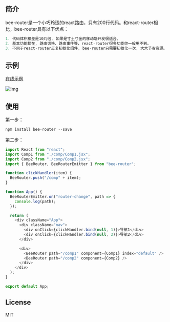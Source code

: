 ## 简介

bee-router是一个小巧玲珑的react路由，只有200行代码。和react-router相比，bee-router具有以下优点：

```js
1. 代码体积相差是10几倍, 如果是寸土寸金的移动端开发很适合。
2. 基本功能都在, 路由切换、路由事件等，react-router很多功能你一般用不到。
3. 不同于react-router反复初始化组件, bee-router只需要初始化一次, 大大节省资源。
```

## 示例

[在线示例](http://halldwang.github.io/beerouter)

![img](https://puui.qpic.cn/vupload/0/1578925965765_32vz2jeqndq.gif/0)

## 使用

第一步：

```js
npm install bee-router --save
```

第二步：

```js
import React from "react";
import Comp1 from "./comp/Comp1.jsx";
import Comp2 from "./comp/Comp2.jsx";
import { BeeRouter, BeeRouterEmitter } from "bee-router";

function clickHandler(item) {
  BeeRouter.push("/comp" + item);
}

function App() {
  BeeRouterEmitter.on("router-change", path => {
    console.log(path);
  });

  return (
    <div className="App">
      <div className="nav">
        <div onClick={clickHandler.bind(null, 1)}>导航1</div>
        <div onClick={clickHandler.bind(null, 2)}>导航2</div>
      </div>

      <div>
        <BeeRouter path="/comp1" component={Comp1} index="default" />
        <BeeRouter path="/comp2" component={Comp2} />
      </div>
    </div>
  );
}

export default App;
```

## License

MIT

